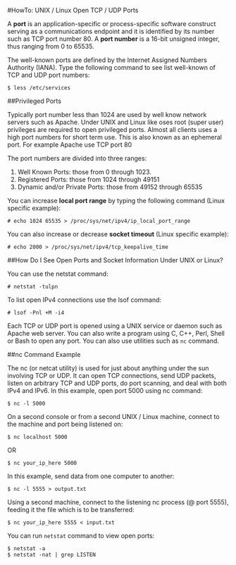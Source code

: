 #HowTo: UNIX / Linux Open TCP / UDP Ports

A **port** is an application-specific or process-specific software 
construct serving as a communications endpoint and it is identified by 
its number such as TCP port number 80. A **port number** is a 16-bit 
unsigned integer, thus ranging from 0 to 65535.

The well-known ports are defined by the Internet Assigned Numbers 
Authority (IANA). Type the following command to see list well-known of 
TCP and UDP port numbers:

```
$ less /etc/services
```

##Privileged Ports

Typically port number less than 1024 are used by well know network 
servers such as Apache. Under UNIX and Linux like oses root (super 
user) privileges are required to open privileged ports. Almost all 
clients uses a high port numbers for short term use. This is also known
as an ephemeral port. For example Apache use TCP port 80

The port numbers are divided into three ranges:

  1. Well Known Ports: those from 0 through 1023.
  2. Registered Ports: those from 1024 through 49151
  3. Dynamic and/or Private Ports: those from 49152 through 65535

You can increase **local port range** by typing the following command 
(Linux specific example):

```
# echo 1024 65535 > /proc/sys/net/ipv4/ip_local_port_range
```

You can also increase or decrease **socket timeout** (Linux specific 
example):

```
# echo 2000 > /proc/sys/net/ipv4/tcp_keepalive_time
```

##How Do I See Open Ports and Socket Information Under UNIX or Linux?

You can use the netstat command:

```
# netstat -tulpn
```

To list open IPv4 connections use the lsof command:

```
# lsof -Pnl +M -i4
```

Each TCP or UDP port is opened using a UNIX service or daemon such as 
Apache web server. You can also write a program using C, C++, Perl, 
Shell or Bash to open any port. You can also use utilities such as 
`nc` command.

##nc Command Example

The nc (or netcat utility) is used for just about anything under the 
sun involving TCP or UDP. It can open TCP connections, send UDP 
packets, listen on arbitrary TCP and UDP ports, do port scanning, and 
deal with both IPv4 and IPv6. In this example, open port 5000 using 
nc command:

```
$ nc -l 5000
```

On a second console or from a second UNIX / Linux machine, connect to 
the machine and port being listened on:

```
$ nc localhost 5000
```

OR

```
$ nc your_ip_here 5000
```

In this example, send data from one computer to another:

```
$ nc -l 5555 > output.txt
```

Using a second machine, connect to the listening nc process 
(@ port 5555), feeding it the file which is to be transferred:

```
$ nc your_ip_here 5555 < input.txt
```

You can run `netstat` command to view open ports:

```
$ netstat -a
$ netstat -nat | grep LISTEN
```



